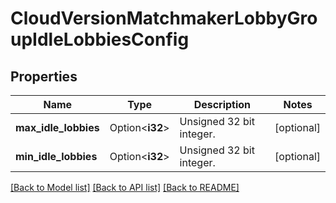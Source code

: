 # CloudVersionMatchmakerLobbyGroupIdleLobbiesConfig

## Properties

Name | Type | Description | Notes
------------ | ------------- | ------------- | -------------
**max_idle_lobbies** | Option<**i32**> | Unsigned 32 bit integer. | [optional]
**min_idle_lobbies** | Option<**i32**> | Unsigned 32 bit integer. | [optional]

[[Back to Model list]](../README.md#documentation-for-models) [[Back to API list]](../README.md#documentation-for-api-endpoints) [[Back to README]](../README.md)


